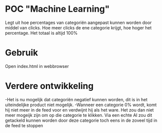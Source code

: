 # POC "Machine Learning"
Legt uit hoe percentages van categoriën aangepast kunnen worden door middel van clicks. Hoe meer clicks de ene categorie krijgt, hoe hoger het percentage. Het totaal is altijd 100%

# Gebruik
Open index.html in webbrowser

# Verdere ontwikkeling
-Het is nu mogelijk dat categoriën negatief kunnen worden, dit is in het uiteindelijke product niet mogelijk.
-Wanneer een categorie 0% wordt, komt hij niet meer in de feed voor en verdwijnt hij als het ware. Het zou dan niet meer mogeijk zijn om op die categorie te klikken. Via een echte AI zou dit getackeld kunnen worden door deze categorie toch eens in de zoveel tijd in de feed te stoppen
